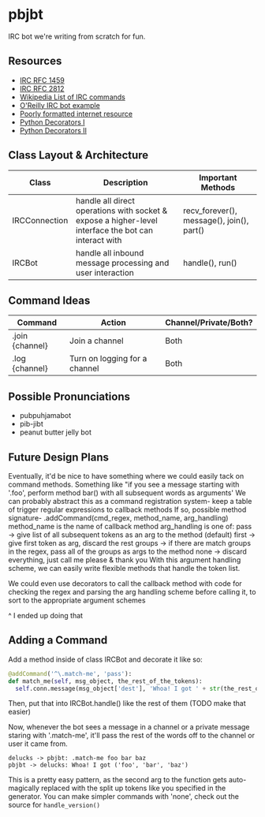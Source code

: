 # pbjbt

IRC bot we're writing from scratch for fun.

## Resources

* [IRC RFC 1459](https://tools.ietf.org/html/rfc1459)
* [IRC RFC 2812](https://tools.ietf.org/html/rfc2812)
* [Wikipedia List of IRC commands](https://en.wikipedia.org/wiki/List_of_Internet_Relay_Chat_commands)
* [O'Reilly IRC bot example](http://archive.oreilly.com/pub/h/1968)
* [Poorly formatted internet resource](http://www.devshed.com/c/a/Python/Python-and-IRC/)
* [Python Decorators I](http://www.artima.com/weblogs/viewpost.jsp?thread=240808)
* [Python Decorators II](http://www.artima.com/weblogs/viewpost.jsp?thread=240845)

## Class Layout & Architecture

| Class | Description | Important Methods |
| ----- | ----------- | ----------------- |
| IRCConnection | handle all direct operations with socket & expose a higher-level interface the bot can interact with | recv_forever(), message(), join(), part() |
| IRCBot | handle all inbound message processing and user interaction | handle(), run() |

## Command Ideas

| Command | Action | Channel/Private/Both? |
| ------- | ------ | --------------------- |
| .join {channel} | Join a channel | Both |
| .log {channel} | Turn on logging for a channel | Both |

## Possible Pronunciations

* pubpuhjamabot
* pib-jibt
* peanut butter jelly bot

## Future Design Plans

Eventually, it'd be nice to have something where we could easily tack on command methods.
Something like "if you see a message starting with '.foo', perform method bar() with all subsequent words as arguments'
We can probably abstract this as a command registration system- keep a table of trigger regular expressions to callback methods
If so, possible method signature-
  .addCommand(cmd_regex, method_name, arg_handling)
    method_name is the name of callback method
    arg_handling is one of:
      pass -> give list of all subsequent tokens as an arg to the method (default)
      first -> give first token as arg, discard the rest
      groups -> if there are match groups in the regex, pass all of the groups as args to the method
      none -> discard everything, just call me please & thank you
With this argument handling scheme, we can easily write flexible methods that handle the token list.


We could even use decorators to call the callback method with code for checking the regex and parsing the arg handling scheme before calling it, to sort to the appropriate argument schemes

^ I ended up doing that

## Adding a Command

Add a method inside of class IRCBot and decorate it like so:

```python
@addCommand('^\.match-me', 'pass'):
def match_me(self, msg_object, the_rest_of_the_tokens):
  self.conn.message(msg_object['dest'], 'Whoa! I got ' + str(the_rest_of_the_tokens))
```

Then, put that into IRCBot.handle() like the rest of them (TODO make that easier)

Now, whenever the bot sees a message in a channel or a private message staring with '.match-me', it'll pass the rest of the words off to the channel or user it came from.

```
delucks -> pbjbt: .match-me foo bar baz
pbjbt -> delucks: Whoa! I got ('foo', 'bar', 'baz')
```

This is a pretty easy pattern, as the second arg to the function gets auto-magically replaced with the split up tokens like you specified in the generator. You can make simpler commands with 'none', check out the source for `handle_version()`
